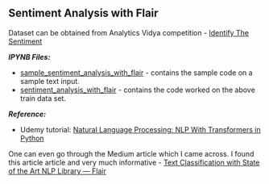 ## Sentiment Analysis with Flair

Dataset can be obtained from Analytics Vidya competition - [Identify The Sentiment](https://datahack.analyticsvidhya.com/contest/linguipedia-codefest-natural-language-processing-1/)

__*IPYNB Files:*__
  - [sample_sentiment_analysis_with_flair](https://github.com/Sandeep-Panchal/Sentiment_Analysis_with_Flair/blob/main/sample_sentiment_analysis_with_flair.ipynb) - contains the sample code on a sample text input.
  - [sentiment_analysis_with_flair](https://github.com/Sandeep-Panchal/Sentiment_Analysis_with_Flair/blob/main/sentiment_analysis_with_flair.ipynb) - contains the code worked on the above train data set.

__*Reference:*__
  - Udemy tutorial: [Natural Language Processing: NLP With Transformers in Python](https://www.udemy.com/course/nlp-with-transformers/)
  
One can even go through the Medium article which I came across. I found this article article and very much informative - [Text Classification with State of the Art NLP Library — Flair](https://towardsdatascience.com/text-classification-with-state-of-the-art-nlp-library-flair-b541d7add21f)
